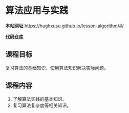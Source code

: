 # 算法应用与实践

**本站网址**  https://hughxusu.github.io/lesson-algorithm/#/

**[代码仓库](https://github.com/hughxusu/lesson-algorithm)**

## 课程目标

复习算法的基础知识，使用算法知识解决实际问题。

## 课程内容

1. 了解算法实践的基本知识。
1. 复习算法复杂度等相关知识。

